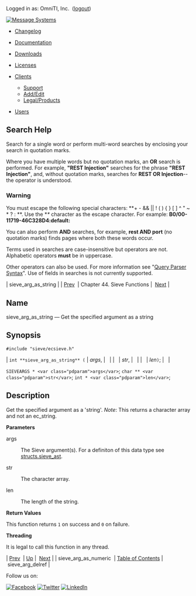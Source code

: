 Logged in as: OmniTI, Inc.  ([logout](https://support.messagesystems.com/logout.php))

[![Message Systems](https://support.messagesystems.com/images/ms-white205.png)](https://support.messagesystems.com/start.php) 

*   [Changelog](https://support.messagesystems.com/start.php?show=changelog)
*   [Documentation](https://support.messagesystems.com/docs/)
*   [Downloads](https://support.messagesystems.com/start.php)

*   [Licenses](https://support.messagesystems.com/license_summary.php)
*   <a href="">Clients</a>
    *   [Support](https://support.messagesystems.com/cs.php)
    *   [Add/Edit](https://support.messagesystems.com/edit_client.php)
    *   [Legal/Products](https://support.messagesystems.com/edit_products.php)
*   [Users](https://support.messagesystems.com/edit_customer.php)

## Search Help

Search for a single word or perform multi-word searches by enclosing your search in quotation marks.

Where you have multiple words but no quotation marks, an **OR** search is performed. For example, **"REST Injection"** searches for the phrase **"REST Injection"**, and, without quotation marks, searches for **REST OR Injection**--the operator is understood.

### Warning

You must escape the following special characters: **+ - && || ! ( ) { } [ ] ^ " ~ * ? : \**. Use the **\** character as the escape character. For example: **B0/00-11719-46C328D4\:default\:**

You can also perform **AND** searches, for example, **rest AND port** (no quotation marks) finds pages where both these words occur.

Terms used in searches are case-insensitive but operators are not. Alphabetic operators **must** be in uppercase.

Other operators can also be used. For more information see "[Query Parser Syntax](https://lucene.apache.org/core/old_versioned_docs/versions/3_0_0/queryparsersyntax.html)". Use of fields in searches is not currently supported.

| sieve_arg_as_string |
| [Prev](apis.sieve_arg_as_numeric.php)  | Chapter 44. Sieve Functions |  [Next](apis.sieve_arg_delref.php) |

<a name="apis.sieve_arg_as_string"></a>
## Name

sieve_arg_as_string — Get the specified argument as a string

## Synopsis

`#include "sieve/ecsieve.h"`

| `int **sieve_arg_as_string** (` | <var class="pdparam">args</var>, |   |
|   | <var class="pdparam">str</var>, |   |
|   | <var class="pdparam">len</var>`)`; |   |

`SIEVEARGS * <var class="pdparam">args</var>`;
`char ** <var class="pdparam">str</var>`;
`int * <var class="pdparam">len</var>`;<a name="idp32225312"></a>
## Description

Get the specified argument as a 'string'. *Note*: This returns a character array and not an ec_string.

**Parameters**

<dl class="variablelist">

<dt>args</dt>

<dd>

The Sieve argument(s). For a definiton of this data type see [structs.sieve_ast](structs.sieve_ast.php "68.76. SIEVEARGS (sieve_ast)").

</dd>

<dt>str</dt>

<dd>

The character array.

</dd>

<dt>len</dt>

<dd>

The length of the string.

</dd>

</dl>

**Return Values**

This function returns `1` on success and `0` on failure.

**Threading**

It is legal to call this function in any thread.

| [Prev](apis.sieve_arg_as_numeric.php)  | [Up](sieve.php) |  [Next](apis.sieve_arg_delref.php) |
| sieve_arg_as_numeric  | [Table of Contents](index.php) |  sieve_arg_delref |

Follow us on:

[![Facebook](https://support.messagesystems.com/images/icon-facebook.png)](http://www.facebook.com/messagesystems) [![Twitter](https://support.messagesystems.com/images/icon-twitter.png)](http://twitter.com/#!/MessageSystems) [![LinkedIn](https://support.messagesystems.com/images/icon-linkedin.png)](http://www.linkedin.com/company/message-systems)